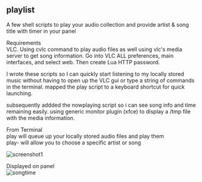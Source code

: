 ## playlist  
A few shell scripts to play your audio collection and provide artist &amp; song title with timer in your panel

Requirements  
VLC. Using cvlc command to play audio files as well using vlc's media server to get song information.  Go into VLC ALL preferences, main interfaces, and select web. Then create Lua HTTP password.

I wrote these scripts so I can quickly start listening to my locally stored music without having to open up the VLC gui or type a string of commands in the terminal. mapped the play script to a keyboard shortcut for quick launching. 

subsequently addded the nowplaying script so i can see song info and time remaining easily.  using generic monitor plugin (xfce) to display a /tmp file with the media information.

From Terminal  
play will queue up your locally stored audio files and play them  
play- will allow you to choose a specific artist or song

![screenshot1](https://user-images.githubusercontent.com/37476191/136313827-3cd7d369-228f-4d6f-a29f-65fe40042ce8.png)

Displayed on panel  
![songtime](https://user-images.githubusercontent.com/37476191/184282760-daebff89-25c8-4313-85ac-0ff7e549f2cb.png)

